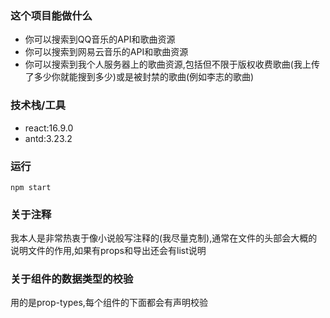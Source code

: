 ### 这个项目能做什么
* 你可以搜索到QQ音乐的API和歌曲资源
* 你可以搜索到网易云音乐的API和歌曲资源
* 你可以搜索到我个人服务器上的歌曲资源,包括但不限于版权收费歌曲(我上传了多少你就能搜到多少)或是被封禁的歌曲(例如李志的歌曲)
### 技术栈/工具
* react:16.9.0
* antd:3.23.2

### 运行
`npm start`

### 关于注释
我本人是非常热衷于像小说般写注释的(我尽量克制),通常在文件的头部会大概的说明文件的作用,如果有props和导出还会有list说明

### 关于组件的数据类型的校验
用的是prop-types,每个组件的下面都会有声明校验
